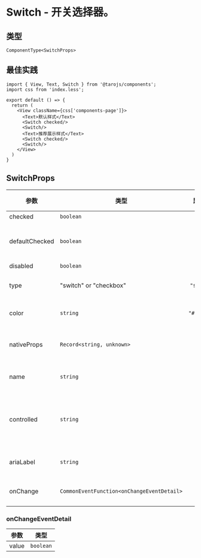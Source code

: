 # Switch - 开关选择器。

## 类型
```tsx
ComponentType<SwitchProps>
```

## 最佳实践
```render
import { View, Text, Switch } from '@tarojs/components';
import css from 'index.less';

export default () => {
  return (
    <View className={css['components-page']}>
      <Text>默认样式</Text>
      <Switch checked/>
      <Switch/>
      <Text>推荐展示样式</Text>
      <Switch checked/>
      <Switch/>
    </View>
  )
}
```

## SwitchProps

| 参数 | 类型 | 默认值 | 必填 | 说明 |
| --- | --- | :---: | :---: | --- |
| checked | `boolean` | `false` | 否 | 是否选中 |
| defaultChecked | `boolean` |  | 否 | 设置在 React 非受控状态下，当前是否选中 |
| disabled | `boolean` | `false` | 否 | 是否禁用 |
| type | "switch" or "checkbox" | `"switch"` | 否 | 样式，有效值：switch, checkbox |
| color | `string` | `"#04BE02"` | 否 | switch 的颜色，同 css 的 color |
| nativeProps | `Record<string, unknown>` |  | 否 | 用于透传 `WebComponents` 上的属性到内部 H5 标签上 |
| name | `string` |  | 否 | 组件名字，用于表单提交获取数据。 |
| controlled | `string` | `false` | 否 | 是否为受控组件，为 true 时，checked 会完全受 setData 控制。 |
| ariaLabel | `string` |  | 否 | 无障碍访问，（属性）元素的额外描述 |
| onChange | `CommonEventFunction<onChangeEventDetail>` |  | 否 | checked 改变时触发 change 事件 |

### onChangeEventDetail

| 参数 | 类型 |
| --- | --- |
| value | `boolean` |